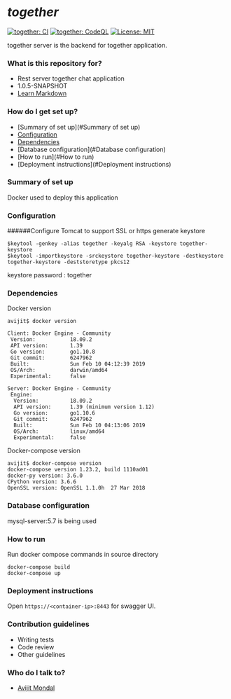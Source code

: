 # *together* #

[![together: CI](https://github.com/avijitmondal/together/workflows/togetherCI/badge.svg)](https://github.com/avijitmondal/together/actions/workflows/deploy.yml)
[![together: CodeQL](https://github.com/avijitmondal/together/workflows/CodeQL/badge.svg)](https://github.com/avijitmondal/together/actions/workflows/codeql-analysis.yml)
[![License: MIT](https://img.shields.io/badge/License-MIT-green.svg)](https://opensource.org/licenses/MIT)

together server is the backend for together application.

### What is this repository for? ###

* Rest server together chat application
* 1.0.5-SNAPSHOT
* [Learn Markdown](https://bitbucket.org/tutorials/markdowndemo)

### How do I get set up? ###

* [Summary of set up](#Summary of set up)
* [Configuration](#Configuration)
* [Dependencies](#Dependencies)
* [Database configuration](#Database configuration)
* [How to run](#How to run)
* [Deployment instructions](#Deployment instructions)

### Summary of set up
Docker used to deploy this application

### Configuration
######Configure Tomcat to support SSL or https
generate keystore 
```docker
$keytool -genkey -alias together -keyalg RSA -keystore together-keystore
$keytool -importkeystore -srckeystore together-keystore -destkeystore together-keystore -deststoretype pkcs12
``` 
keystore password : together

### Dependencies
Docker version
```sbtshell
avijit$ docker version

Client: Docker Engine - Community
 Version:           18.09.2
 API version:       1.39
 Go version:        go1.10.8
 Git commit:        6247962
 Built:             Sun Feb 10 04:12:39 2019
 OS/Arch:           darwin/amd64
 Experimental:      false

Server: Docker Engine - Community
 Engine:
  Version:          18.09.2
  API version:      1.39 (minimum version 1.12)
  Go version:       go1.10.6
  Git commit:       6247962
  Built:            Sun Feb 10 04:13:06 2019
  OS/Arch:          linux/amd64
  Experimental:     false
```
Docker-compose version
```docker
avijit$ docker-compose version
docker-compose version 1.23.2, build 1110ad01
docker-py version: 3.6.0
CPython version: 3.6.6
OpenSSL version: OpenSSL 1.1.0h  27 Mar 2018
```

### Database configuration
mysql-server:5.7 is being used

### How to run
Run docker compose commands in source directory
```docker
docker-compose build
docker-compose up
```

### Deployment instructions
Open
```https://<container-ip>:8443```
for swagger UI.

### Contribution guidelines ###

* Writing tests
* Code review
* Other guidelines

### Who do I talk to? ###

* [Avijit Mondal](mailto:avijitmondal38@gmail.com)
